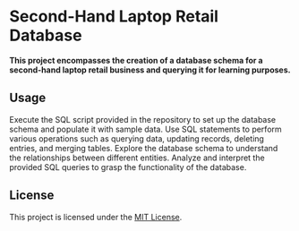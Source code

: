 # Second-Hand Laptop Retail Database

**This project encompasses the creation of a database schema for a second-hand laptop retail business and querying it for learning purposes.**

## Usage
Execute the SQL script provided in the repository to set up the database schema and populate it with sample data. Use SQL statements to perform various operations such as querying data, updating records, deleting entries, and merging tables. Explore the database schema to understand the relationships between different entities. Analyze and interpret the provided SQL queries to grasp the functionality of the database.

## License

This project is licensed under the [MIT License](LICENSE).
